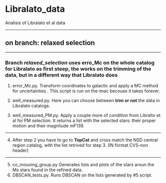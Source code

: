 # Libralato_data
Analisis of Libralato et al data
___
## on branch: relaxed selection
___
### Branch *relaxed_selection* uses erro_Mc on the whole catalog for Libralato as first steep, the works on the trimming of the data, but in a different way that Libralato does 
1. error_Mc.py. Transform coordinates to galactic and apply a MC method for uncertainties . This script is run on the imac becouse it takes forever. 

2. well_measured.py. Here you can choose between **trim or not** the data in Libralato catalogs. 
3. well_measured_PM.py. Apply a couple more of condition from Libralto et al for PM selection. It returns a list with the selected stars: their proper motion and their magnitude mF139.
___
4. After step 2 you have to go to **TopCat** and cross match the NSD central region catalog, with the list retrived for step 3. (IN format CVS-non header)
___
5. co_mouving_group.py Generates lists and plots of the stars aroun the Ms stars found in the refined data. 
6. DBSCAN_tests.py. Runs DBSCAN on the lists generated by #5 script.
